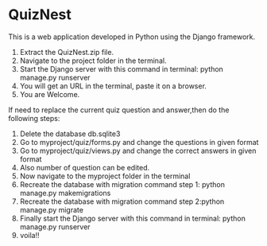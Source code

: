 # QuizNest
This is a web application developed in Python using the Django framework.
1. Extract the QuizNest.zip file.
2. Navigate to the project folder in the terminal.
3. Start the Django server with this command in terminal: python manage.py runserver
4. You will get an URL in the terminal, paste it on a browser.
5. You are Welcome.

If need to replace the current quiz question and answer,then do the following steps:
1. Delete the database db.sqlite3
2. Go to myproject/quiz/forms.py and change the questions in given format
3. Go to myproject/quiz/views.py and change the correct answers in given format
4. Also number of question can be edited.
5. Now navigate to the myproject folder in the terminal
6. Recreate the database with migration command step 1: python manage.py makemigrations
7. Recreate the database with migration command step 2:python manage.py migrate
8. Finally start the Django server with this command in terminal: python manage.py runserver
9. voila!!

